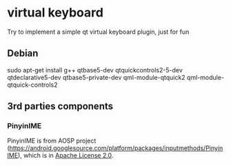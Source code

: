 # virtual keyboard

Try to implement a simple qt virtual keyboard plugin, just for fun

## Debian

sudo apt-get install g++ qtbase5-dev qtquickcontrols2-5-dev qtdeclarative5-dev qtbase5-private-dev qml-module-qtquick2 qml-module-qtquick-controls2


## 3rd parties components

### PinyinIME
PinyinIME is from AOSP project (https://android.googlesource.com/platform/packages/inputmethods/PinyinIME), which is in [Apache License 2.0](3rd/PinyinIME/NOTICE).